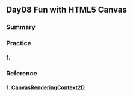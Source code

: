 ## Day08 Fun with HTML5 Canvas

### Summary

### Practice

#### 1.

### Reference

#### 1. [CanvasRenderingContext2D](https://developer.mozilla.org/en-US/docs/Web/API/CanvasRenderingContext2D)